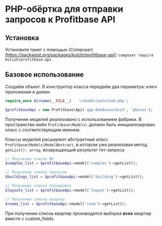 # PHP-обёртка для отправки запросов к Profitbase API
## Установка
Установите пакет с помощью (Composer)[https://packagist.org/packages/kulizh/profitbase-api]:
`composer require kulizh/profitbase-api`

## Базовое использование
Создаём объект. В конструктор класса передаём два параметра: ключ приложения и домен
```php
require_once dirname(__FILE__) . '/vendor/autoload.php';

$profitbaseApi = new Profitbase\Api('app-64e8axxxcdca3', 'pbxxxx');
```

Получение моделей реализовано с использованием фабрики. В пространстве имён `Profitbase\Models\` должен быть инициализирован класс с соответствующим именем. 

Классы моделей расширяют абстрактный класс `Profitbase\Models\ModelAbstract`, в котором уже реализован метод `getList(): array`, возвращающий результат гет-запроса

```php
// Получение списка ЖК
$complex_list = $profitbaseApi->model('complex')->getList();

// Получение списка корпусов
$buildings_list = $profitbaseApi->model('building')->getList();

// Получение списка планировок
$layouts_list = $profitbaseApi->model('layout')->getList();

// Получение списка квартир
$rooms_list = $profitbaseApi->model('room')->getList();
```

При получении списка квартир производится выборка __всех__ квартир вместе с custom_fields. 